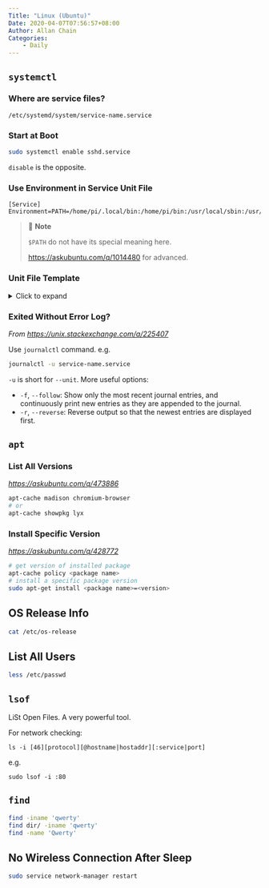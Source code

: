 ```yaml
---
Title: "Linux (Ubuntu)"
Date: 2020-04-07T07:56:57+08:00
Author: Allan Chain
Categories:
    - Daily
---
```


## `systemctl` 

### Where are service files?

    /etc/systemd/system/service-name.service

### Start at Boot

```bash
sudo systemctl enable sshd.service
```

`disable` is the opposite.

### Use Environment in Service Unit File

```systemd
[Service]
Environment=PATH=/home/pi/.local/bin:/home/pi/bin:/usr/local/sbin:/usr/local/bin:/usr/sbin:/usr/bin:/sbin:/bin
```

> :notebook_with_decorative_cover: **Note**
>
> `$PATH` do not have its special meaning here.
>
> <https://askubuntu.com/q/1014480> for advanced.

### Unit File Template

<details>
<summary>Click to expand</summary>

```systemd
[Unit]
Description=Jupyter Notebook

[Service]
Type=simple
PIDFile=/run/jupyter.pid
Environment=PATH=/home/pi/.local/bin:/usr/local/sbin:/usr/local/bin:/usr/sbin:/usr/bin:/sbin:/bin
ExecStart=jupyter lab --config=/home/pi/.jupyter/jupyter_notebook_config.py
User=pi
Group=pi
WorkingDirectory=/home/pi/Notebooks/
Restart=always
RestartSec=10
#KillMode=mixed

[Install]
WantedBy=multi-user.target
```
</details>

### Exited Without Error Log?

*From <https://unix.stackexchange.com/a/225407>*

Use `journalctl` command. e.g.

```bash
journalctl -u service-name.service
```

`-u` is short for `--unit`. More useful options:

- `-f`, `--follow`: Show only the most recent journal entries, and continuously print new entries as they are appended to the journal. 
- `-r`, `--reverse`: Reverse output so that the newest entries are displayed first.

## `apt`

### List All Versions

*<https://askubuntu.com/q/473886>*

```bash
apt-cache madison chromium-browser
# or
apt-cache showpkg lyx
```

### Install Specific Version

*<https://askubuntu.com/q/428772>*

```bash
# get version of installed package
apt-cache policy <package name>
# install a specific package version
sudo apt-get install <package name>=<version>
```

## OS Release Info

```bash
cat /etc/os-release
```

## List All Users

```bash
less /etc/passwd
```

## `lsof`

LiSt Open Files. A very powerful tool.

For network checking:

    ls -i [46][protocol][@hostname|hostaddr][:service|port]

e.g.

```shell
sudo lsof -i :80
```

## `find`

```bash
find -iname 'qwerty'
find dir/ -iname 'qwerty'
find -name 'Qwerty'
```

## No Wireless Connection After Sleep

```bash
sudo service network-manager restart
```

